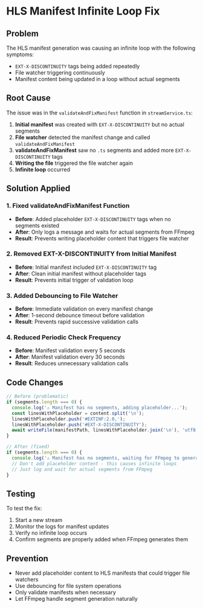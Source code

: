 # HLS Manifest Infinite Loop Fix

## Problem
The HLS manifest generation was causing an infinite loop with the following symptoms:
- `EXT-X-DISCONTINUITY` tags being added repeatedly
- File watcher triggering continuously
- Manifest content being updated in a loop without actual segments

## Root Cause
The issue was in the `validateAndFixManifest` function in `streamService.ts`:

1. **Initial manifest** was created with `EXT-X-DISCONTINUITY` but no actual segments
2. **File watcher** detected the manifest change and called `validateAndFixManifest`
3. **validateAndFixManifest** saw no `.ts` segments and added more `EXT-X-DISCONTINUITY` tags
4. **Writing the file** triggered the file watcher again
5. **Infinite loop** occurred

## Solution Applied

### 1. Fixed validateAndFixManifest Function
- **Before**: Added placeholder `EXT-X-DISCONTINUITY` tags when no segments existed
- **After**: Only logs a message and waits for actual segments from FFmpeg
- **Result**: Prevents writing placeholder content that triggers file watcher

### 2. Removed EXT-X-DISCONTINUITY from Initial Manifest
- **Before**: Initial manifest included `EXT-X-DISCONTINUITY` tag
- **After**: Clean initial manifest without placeholder tags
- **Result**: Prevents initial trigger of validation loop

### 3. Added Debouncing to File Watcher
- **Before**: Immediate validation on every manifest change
- **After**: 1-second debounce timeout before validation
- **Result**: Prevents rapid successive validation calls

### 4. Reduced Periodic Check Frequency
- **Before**: Manifest validation every 5 seconds
- **After**: Manifest validation every 30 seconds
- **Result**: Reduces unnecessary validation calls

## Code Changes

```typescript
// Before (problematic)
if (segments.length === 0) {
  console.log('⚠️ Manifest has no segments, adding placeholder...');
  const linesWithPlaceholder = content.split('\n');
  linesWithPlaceholder.push('#EXTINF:2.0,');
  linesWithPlaceholder.push('#EXT-X-DISCONTINUITY');
  await writeFile(manifestPath, linesWithPlaceholder.join('\n'), 'utf8');
}

// After (fixed)
if (segments.length === 0) {
  console.log('⚠️ Manifest has no segments, waiting for FFmpeg to generate them...');
  // Don't add placeholder content - this causes infinite loops
  // Just log and wait for actual segments from FFmpeg
}
```

## Testing
To test the fix:
1. Start a new stream
2. Monitor the logs for manifest updates
3. Verify no infinite loop occurs
4. Confirm segments are properly added when FFmpeg generates them

## Prevention
- Never add placeholder content to HLS manifests that could trigger file watchers
- Use debouncing for file system operations
- Only validate manifests when necessary
- Let FFmpeg handle segment generation naturally
